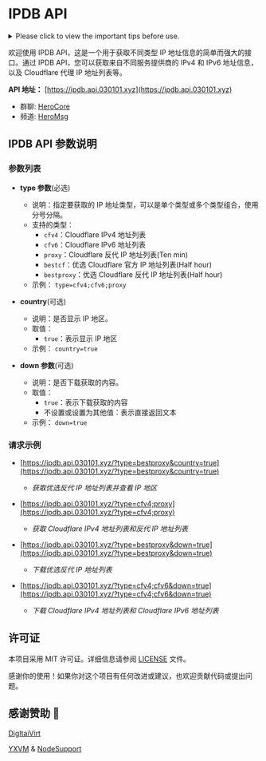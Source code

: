 # IPDB API

<details>
  <summary>Please click to view the important tips before use.</summary>

## 免责声明

1. IPDB仅面向非大陆地区用户，大陆地区用户在使用时需自行承担因法律法规限制可能带来的风险。
2. IPDB的数据源包括但不限于互联网、开放数据库等公开网络资源。
3. IPDB致力于确保数据时效性，但不对数据的准确性、完整性或可靠性做出任何承诺。
4. 用户在使用IPDB提供的信息时应自行判断其适用性，IPDB不对用户的判断负责。
5. IPDB数据更新周期因数据源更新频率而有所不同，使用者应了解数据的最新情况。
6. IPDB不对用户因使用其信息导致的直接或间接损失负责，包括业务损失和数据丢失等。
7. IPDB不能保证其服务始终可用，可能会进行定期维护、升级或其他必要的操作。
8. IPDB不对用户因使用服务而违反法规法律的行为负责，用户应遵守当地法规。
9. IPDB不对用户在使用服务时受到的网络攻击、滥用行为负责，用户应保护账户信息。
10. IPDB不对用户在其服务器上存储的数据的安全性负责，建议用户定期备份重要数据。

免责声明的任何更改将通过本页面发布，用户应定期查看以获取最新信息。

免责声明的效力范围将覆盖使用IPDB服务的所有用户，包括匿名用户。

IPDB可能根据业务发展和用户需求调整服务内容，如有重大变更将提前通知用户。

IPDB不对用户在使用服务过程中因自身原因导致的数据丢失、遗漏或其他损失负责。

IPDB不对用户在使用服务过程中产生的第三方费用（如网络费用、通信费用等）负责。

请勿将IPDB服务用于违法、滥用、攻击等恶意行为，违者IPDB有权中止或终止使用权限。

用户在使用IPDB服务时，应保持合理谨慎，自行承担风险，对于因使用代理服务而导致的一切后果负责。

如果您对本免责声明有任何疑问，请[邮件](mailto:info@030101.xyz)联系。将尽全力为您提供必要的协助和解释。

**在使用本服务前务必审慎阅读并理解本免责声明的全部内容，使用本服务将被视为对本免责声明的接受和遵守。**

</details>

欢迎使用 IPDB API，这是一个用于获取不同类型 IP 地址信息的简单而强大的接口。通过 IPDB API，您可以获取来自不同服务提供商的 IPv4 和 IPv6 地址信息，以及 Cloudflare 代理 IP 地址列表等。

**API 地址：** [https://ipdb.api.030101.xyz](https://ipdb.api.030101.xyz)

- 群聊: [HeroCore](https://t.me/HeroCore)
- 频道: [HeroMsg](https://t.me/HeroMsg)

## IPDB API 参数说明

### 参数列表

- **type 参数**(必选)
  - 说明：指定要获取的 IP 地址类型，可以是单个类型或多个类型组合，使用分号分隔。
  - 支持的类型：
    - `cfv4`：Cloudflare IPv4 地址列表
    - `cfv6`：Cloudflare IPv6 地址列表
    - `proxy`：Cloudflare 反代 IP 地址列表(Ten min)
    - `bestcf`：优选 Cloudflare 官方 IP 地址列表(Half hour)
    - `bestproxy`：优选 Cloudflare 反代 IP 地址列表(Half hour)
  - 示例： `type=cfv4;cfv6;proxy`
 
- **country**(可选)
  - 说明：是否显示 IP 地区。
  - 取值：
    - `true`：表示显示 IP 地区
  - 示例： `country=true`

- **down 参数**(可选)
  - 说明：是否下载获取的内容。
  - 取值：
    - `true`：表示下载获取的内容
    - 不设置或设置为其他值：表示直接返回文本
  - 示例： `down=true`

### 请求示例

- [https://ipdb.api.030101.xyz/?type=bestproxy&country=true](https://ipdb.api.030101.xyz/?type=bestproxy&country=true)
  - *获取优选反代 IP 地址列表并查看 IP 地区*

- [https://ipdb.api.030101.xyz/?type=cfv4;proxy](https://ipdb.api.030101.xyz/?type=cfv4;proxy)
  - *获取 Cloudflare IPv4 地址列表和反代 IP 地址列表*

- [https://ipdb.api.030101.xyz/?type=bestproxy&down=true](https://ipdb.api.030101.xyz/?type=bestproxy&down=true)
  - *下载优选反代 IP 地址列表*

- [https://ipdb.api.030101.xyz/?type=cfv4;cfv6&down=true](https://ipdb.api.030101.xyz/?type=cfv4;cfv6&down=true)
  - *下载 Cloudflare IPv4 地址列表和 Cloudflare IPv6 地址列表*

## 许可证

本项目采用 MIT 许可证。详细信息请参阅 [LICENSE](https://github.com/ymyuuu/IPDB/blob/main/LICENSE) 文件。

感谢你的使用！如果你对这个项目有任何改进或建议，也欢迎贡献代码或提出问题。

## 感谢赞助 🎉

[DigltaiVirt](https://digitalvirt.com/)

[YXVM](https://yxvm.com/) & [NodeSupport](https://github.com/NodeSeekDev/NodeSupport)
